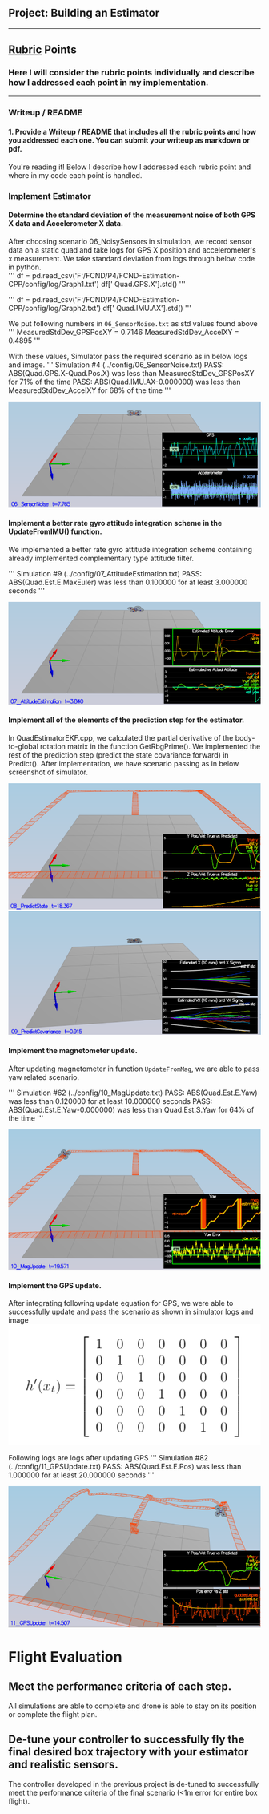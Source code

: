 ## Project: Building an Estimator 
---

## [Rubric](https://review.udacity.com/#!/rubrics/1807/view) Points
### Here I will consider the rubric points individually and describe how I addressed each point in my implementation.  

---
### Writeup / README

#### 1. Provide a Writeup / README that includes all the rubric points and how you addressed each one.  You can submit your writeup as markdown or pdf.  

You're reading it! Below I describe how I addressed each rubric point and where in my code each point is handled.

### Implement Estimator
#### Determine the standard deviation of the measurement noise of both GPS X data and Accelerometer X data.

After choosing scenario 06_NoisySensors in simulation, we record sensor data on a static quad and take logs for GPS X position and accelerometer's x measurement. We take standard deviation from logs through below code in python.   
'''
df = pd.read_csv('F:/FCND/P4/FCND-Estimation-CPP/config/log/Graph1.txt')
df[' Quad.GPS.X'].std()
'''

'''
df = pd.read_csv('F:/FCND/P4/FCND-Estimation-CPP/config/log/Graph2.txt')
df[' Quad.IMU.AX'].std()
'''

We put following numbers in `06_SensorNoise.txt` as std values found above
'''
MeasuredStdDev_GPSPosXY = 0.7146
MeasuredStdDev_AccelXY = 0.4895 
'''

With these values, Simulator pass the required scenario as in below logs and image.
'''
Simulation #4 (../config/06_SensorNoise.txt)
PASS: ABS(Quad.GPS.X-Quad.Pos.X) was less than MeasuredStdDev_GPSPosXY for 71% of the time
PASS: ABS(Quad.IMU.AX-0.000000) was less than MeasuredStdDev_AccelXY for 68% of the time
'''

![Udacity's FCND Simulator](./images/06_SensorNoise.PNG)

#### Implement a better rate gyro attitude integration scheme in the UpdateFromIMU() function.

We implemented a better rate gyro attitude integration scheme containing already implemented complementary type attitude filter.

'''
Simulation #9 (../config/07_AttitudeEstimation.txt)
PASS: ABS(Quad.Est.E.MaxEuler) was less than 0.100000 for at least 3.000000 seconds
'''

![Udacity's FCND Simulator](./images/07_AttitudeEstimation.PNG)

#### Implement all of the elements of the prediction step for the estimator.
In QuadEstimatorEKF.cpp, we calculated the partial derivative of the body-to-global rotation matrix in the function GetRbgPrime(). We implemented the rest of the prediction step (predict the state covariance forward) in Predict(). After implementation, we have scenario passing as in below screenshot of simulator.

![Udacity's FCND Simulator](./images/08_PredictState.PNG)
![Udacity's FCND Simulator](./images/09_PredictCovariance.PNG)

#### Implement the magnetometer update.
After updating magnetometer in function `UpdateFromMag`, we are able to pass yaw related scenario. 

'''
Simulation #62 (../config/10_MagUpdate.txt)
PASS: ABS(Quad.Est.E.Yaw) was less than 0.120000 for at least 10.000000 seconds
PASS: ABS(Quad.Est.E.Yaw-0.000000) was less than Quad.Est.S.Yaw for 64% of the time
'''

![Udacity's FCND Simulator](./images/10_MagUpdate.PNG)

#### Implement the GPS update.
After integrating following update equation for GPS, we were able to successfully update and pass the scenario as shown in simulator logs and image
![Udacity's FCND Simulator](./images/GPSEquation.PNG)

Following logs are logs after updating GPS
'''
Simulation #82 (../config/11_GPSUpdate.txt)
PASS: ABS(Quad.Est.E.Pos) was less than 1.000000 for at least 20.000000 seconds
'''

![Udacity's FCND Simulator](./images/11_GPSUpdate.PNG)

# Flight Evaluation
## Meet the performance criteria of each step.
All simulations are able to complete and drone is able to stay on its position or complete the flight plan.

## De-tune your controller to successfully fly the final desired box trajectory with your estimator and realistic sensors.
The controller developed in the previous project is de-tuned to successfully meet the performance criteria of the final scenario (<1m error for entire box flight).
